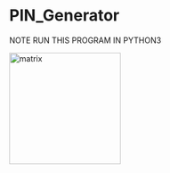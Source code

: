 # PIN_Generator
NOTE RUN THIS PROGRAM IN PYTHON3 

<img src="https://simonsayspsychstuff.files.wordpress.com/2015/05/matrix-gif-3.gif" alt="matrix" width="200"/>
